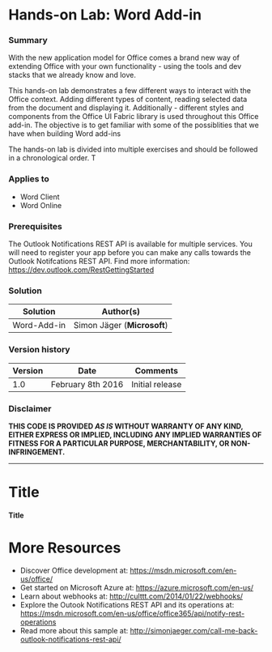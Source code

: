 # Hands-on Lab: Word Add-in #

### Summary ###

With the new application model for Office comes a brand new way of extending Office with your own functionality - using the tools and dev stacks that we already know and love. 

This hands-on lab demonstrates a few different ways to interact with the Office context. Adding different types of content, reading selected data from the document and displaying it. Additionally - different styles and components from the Office UI Fabric library is used throughout this Office add-in. 
The objective is to get familiar with some of the possiblities that we have when building Word add-ins

The hands-on lab is divided into multiple exercises and should be followed in a chronological order. T

### Applies to ###
-  Word Client
-  Word Online

### Prerequisites ###
The Outlook Notifications REST API is available for multiple services. You will need to register your app before you can make any calls towards the Outlook Notifcations REST API. Find more information: <https://dev.outlook.com/RestGettingStarted>

### Solution ###
Solution | Author(s)
---------|----------
Word-Add-in | Simon Jäger (**Microsoft**)

### Version history ###
Version  | Date | Comments
---------| -----| --------
1.0  | February 8th 2016 | Initial release

### Disclaimer ###
**THIS CODE IS PROVIDED *AS IS* WITHOUT WARRANTY OF ANY KIND, EITHER EXPRESS OR IMPLIED, INCLUDING ANY IMPLIED WARRANTIES OF FITNESS FOR A PARTICULAR PURPOSE, MERCHANTABILITY, OR NON-INFRINGEMENT.**

----------

# Title #


#### Title ####




    
    

# More Resources #
- Discover Office development at: <https://msdn.microsoft.com/en-us/office/>
- Get started on Microsoft Azure at: <https://azure.microsoft.com/en-us/>
- Learn about webhooks at: <http://culttt.com/2014/01/22/webhooks/>
- Explore the Outook Notifications REST API and its operations at: <https://msdn.microsoft.com/en-us/office/office365/api/notify-rest-operations> 
- Read more about this sample at: <http://simonjaeger.com/call-me-back-outlook-notifications-rest-api/>